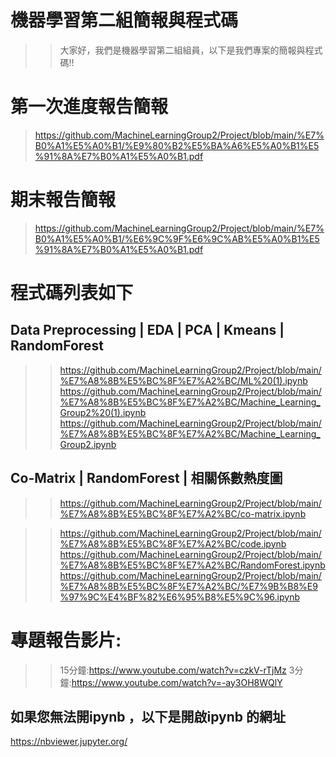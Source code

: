 # 機器學習第二組簡報與程式碼
>> 大家好，我們是機器學習第二組組員，以下是我們專案的簡報與程式碼!!
# 第一次進度報告簡報
>https://github.com/MachineLearningGroup2/Project/blob/main/%E7%B0%A1%E5%A0%B1/%E9%80%B2%E5%BA%A6%E5%A0%B1%E5%91%8A%E7%B0%A1%E5%A0%B1.pdf
# 期末報告簡報
>https://github.com/MachineLearningGroup2/Project/blob/main/%E7%B0%A1%E5%A0%B1/%E6%9C%9F%E6%9C%AB%E5%A0%B1%E5%91%8A%E7%B0%A1%E5%A0%B1.pdf

# 程式碼列表如下
## Data Preprocessing | EDA | PCA | Kmeans | RandomForest 
>>https://github.com/MachineLearningGroup2/Project/blob/main/%E7%A8%8B%E5%BC%8F%E7%A2%BC/ML%20(1).ipynb
>>https://github.com/MachineLearningGroup2/Project/blob/main/%E7%A8%8B%E5%BC%8F%E7%A2%BC/Machine_Learning_Group2%20(1).ipynb
>>https://github.com/MachineLearningGroup2/Project/blob/main/%E7%A8%8B%E5%BC%8F%E7%A2%BC/Machine_Learning_Group2.ipynb
## Co-Matrix | RandomForest | 相關係數熱度圖
>>https://github.com/MachineLearningGroup2/Project/blob/main/%E7%A8%8B%E5%BC%8F%E7%A2%BC/co-matrix.ipynb

>>https://github.com/MachineLearningGroup2/Project/blob/main/%E7%A8%8B%E5%BC%8F%E7%A2%BC/code.ipynb
>>https://github.com/MachineLearningGroup2/Project/blob/main/%E7%A8%8B%E5%BC%8F%E7%A2%BC/RandomForest.ipynb
>>https://github.com/MachineLearningGroup2/Project/blob/main/%E7%A8%8B%E5%BC%8F%E7%A2%BC/%E7%9B%B8%E9%97%9C%E4%BF%82%E6%95%B8%E5%9C%96.ipynb


# 專題報告影片:
>>15分鐘:https://www.youtube.com/watch?v=czkV-rTjMz
>>3分鐘:https://www.youtube.com/watch?v=-ay3OH8WQlY




## 如果您無法開ipynb ，以下是開啟ipynb 的網址
https://nbviewer.jupyter.org/
